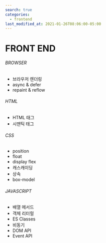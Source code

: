 ```yaml
---
search: true
categories: 
  - frontend
last_modified_at: 2021-01-26T08:06:00-05:00
---
```


# FRONT END 

###### BROWSER

* 브라우저 렌더링
* async & defer
* repaint & reflow



###### HTML

- HTML 태그
- 시맨틱 태그



###### CSS

- position
- float
- display flex
- 캐스캐이딩
- 상속
- box-model



###### JAVASCRIPT

* 배열 메서드
* 객체 리터럴
* ES Classes
* 비동기
* DOM API
* Event API